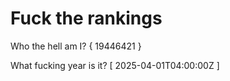 # Fuck the rankings

Who the hell am I?
{ 19446421 }

What fucking year is it?
[ 2025-04-01T04:00:00Z ]
